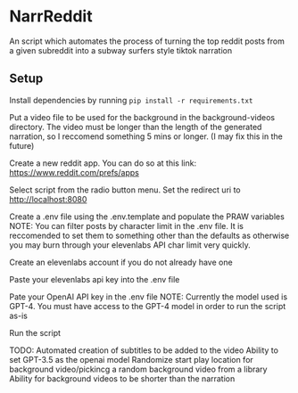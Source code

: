 # NarrReddit

An script which automates the process of turning the top reddit posts from a given subreddit into a subway surfers style tiktok narration

## Setup

Install dependencies by running `pip install -r requirements.txt`

Put a video file to be used for the background in the background-videos directory. The video must be longer than the length of the generated narration, so I reccomend something 5 mins or longer. (I may fix this in the future)

Create a new reddit app. You can do so at this link: <https://www.reddit.com/prefs/apps>

Select script from the radio button menu. Set the redirect uri to <http://localhost:8080>

Create a .env file using the .env.template and populate the PRAW variables
NOTE: You can filter posts by character limit in the .env file. It is reccomended to set them to something other than the defaults as otherwise you may burn through your elevenlabs API char limit very quickly.

Create an elevenlabs account if you do not already have one

Paste your elevenlabs api key into the .env file

Pate your OpenAI API key in the .env file
NOTE: Currently the model used is GPT-4. You must have access to the GPT-4 model in order to run the script as-is

Run the script

TODO: 
Automated creation of subtitles to be added to the video
Ability to set GPT-3.5 as the openai model
Randomize start play location for background video/pickincg a random background video from a library
Ability for background videos to be shorter than the narration
